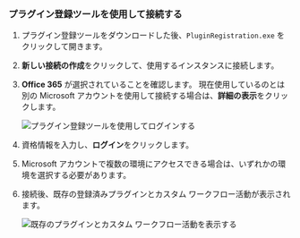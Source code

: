 ### <a name="connect-using-the-plug-in-registration-tool"></a>プラグイン登録ツールを使用して接続する

1. プラグイン登録ツールをダウンロードした後、`PluginRegistration.exe` をクリックして開きます。
1. **新しい接続の作成**をクリックして、使用するインスタンスに接続します。
1. **Office 365** が選択されていることを確認します。 現在使用しているのとは別の Microsoft アカウントを使用して接続する場合は、**詳細の表示**をクリックします。

    ![プラグイン登録ツールを使用してログインする](../media/tutorial-write-plug-in-prt-login.png)

1. 資格情報を入力し、**ログイン**をクリックします。
1. Microsoft アカウントで複数の環境にアクセスできる場合は、いずれかの環境を選択する必要があります。
1. 接続後、既存の登録済みプラグインとカスタム ワークフロー活動が表示されます。

    ![既存のプラグインとカスタム ワークフロー活動を表示する](../media/tutorial-write-plug-in-view-existing-plug-ins.png)
